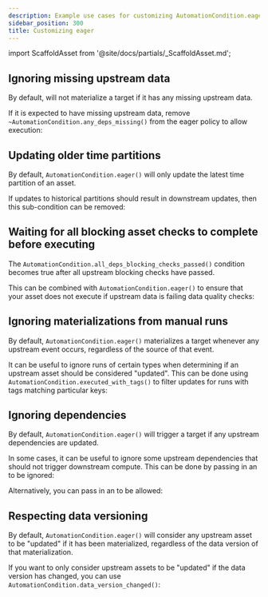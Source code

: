 ```yaml
---
description: Example use cases for customizing AutomationCondition.eager()
sidebar_position: 300
title: Customizing eager
---
```


import ScaffoldAsset from '@site/docs/partials/\_ScaffoldAsset.md';

<ScaffoldAsset />

## Ignoring missing upstream data

By default, <PyObject module="dagster" section="assets" object="AutomationCondition.eager" displayText="AutomationCondition.eager()" /> will not materialize a target if it has any missing upstream data.

If it is expected to have missing upstream data, remove `~AutomationCondition.any_deps_missing()` from the eager policy to allow execution:

<CodeExample
  path="docs_snippets/docs_snippets/concepts/declarative_automation/eager/allow_missing_upstreams.py"
  title="src/<project_name>/defs/assets.py"
/>

## Updating older time partitions

By default, `AutomationCondition.eager()` will only update the latest time partition of an asset.

If updates to historical partitions should result in downstream updates, then this sub-condition can be removed:

<CodeExample
  path="docs_snippets/docs_snippets/concepts/declarative_automation/eager/update_older_time_partitions.py"
  title="src/<project_name>/defs/assets.py"
/>

## Waiting for all blocking asset checks to complete before executing

The `AutomationCondition.all_deps_blocking_checks_passed()` condition becomes true after all upstream blocking checks have passed.

This can be combined with `AutomationCondition.eager()` to ensure that your asset does not execute if upstream data is failing data quality checks:

<CodeExample
  path="docs_snippets/docs_snippets/concepts/declarative_automation/eager/blocking_checks_condition.py"
  title="src/<project_name>/defs/assets.py"
/>

## Ignoring materializations from manual runs

By default, `AutomationCondition.eager()` materializes a target whenever any upstream event occurs, regardless of the source of that event.

It can be useful to ignore runs of certain types when determining if an upstream asset should be considered "updated". This can be done using `AutomationCondition.executed_with_tags()` to filter updates for runs with tags matching particular keys:

<CodeExample
  path="docs_snippets/docs_snippets/concepts/declarative_automation/eager/executed_with_tags_condition.py"
  title="src/<project_name>/defs/assets.py"
/>

## Ignoring dependencies

By default, `AutomationCondition.eager()` will trigger a target if any upstream dependencies are updated.

In some cases, it can be useful to ignore some upstream dependencies that should not trigger downstream compute. This can be done by passing in an <PyObject section="assets" module="dagster" object="AssetSelection" /> to be ignored:

<CodeExample
  path="docs_snippets/docs_snippets/concepts/declarative_automation/eager/ignore_dependencies.py"
  title="src/<project_name>/defs/assets.py"
/>
Alternatively, you can pass in an <PyObject section="assets" module="dagster" object="AssetSelection" /> to be allowed:
<CodeExample
  path="docs_snippets/docs_snippets/concepts/declarative_automation/eager/allow_dependencies.py"
  title="src/<project_name>/defs/assets.py"
/>

## Respecting data versioning

By default, `AutomationCondition.eager()` will consider any upstream asset to be "updated" if it has been materialized, regardless of the data version of that materialization.

If you want to only consider upstream assets to be "updated" if the data version has changed, you can use `AutomationCondition.data_version_changed()`:

<CodeExample
  path="docs_snippets/docs_snippets/concepts/declarative_automation/eager/data_version_changed_condition.py"
  title="src/<project_name>/defs/assets.py"
/>
